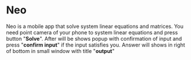 # Neo
Neo is a mobile app that solve system linear equations and matrices. You need point camera of your phone to system linear equations and press button "**Solve**".
After will be shows popup with confirmation of input and press "**confirm input**" if the input satisfies you. Answer will shows in right of bottom in
small window with title "**output**"
